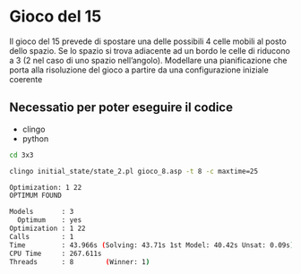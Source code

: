 # Gioco del 15

Il gioco del 15 prevede di spostare una delle possibili 4 celle mobili al posto dello spazio. Se lo
spazio si trova adiacente ad un bordo le celle di riducono a 3 (2 nel caso di uno spazio nell’angolo).
Modellare una pianificazione che porta alla risoluzione del gioco a partire da una configurazione
iniziale coerente

## Necessatio per poter eseguire il codice

- clingo
- python

```bash
cd 3x3 

clingo initial_state/state_2.pl gioco_8.asp -t 8 -c maxtime=25
```

```bash
Optimization: 1 22
OPTIMUM FOUND

Models       : 3
  Optimum    : yes
Optimization : 1 22
Calls        : 1
Time         : 43.966s (Solving: 43.71s 1st Model: 40.42s Unsat: 0.09s)
CPU Time     : 267.611s
Threads      : 8        (Winner: 1)
```